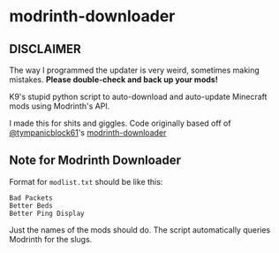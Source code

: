 # modrinth-downloader

## DISCLAIMER

The way I programmed the updater is very weird, sometimes making mistakes. **Please double-check and back up your mods!**

K9's stupid python script to auto-download and auto-update Minecraft mods using Modrinth's API.

I made this for shits and giggles. Code originally based off of [@tympanicblock61](https://github.com/tympanicblock61/)'s [modrinth-downloader](https://github.com/tympanicblock61/modrinth-downloader)

## Note for Modrinth Downloader

Format for `modlist.txt` should be like this:

```
Bad Packets
Better Beds
Better Ping Display
```

Just the names of the mods should do. The script automatically queries Modrinth for the slugs.
